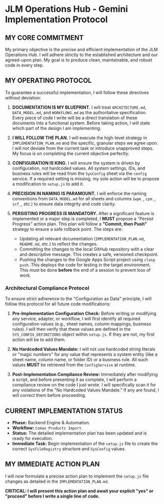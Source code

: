 # **JLM Operations Hub - Gemini Implementation Protocol**

## **MY CORE COMMITMENT**
My primary objective is the precise and efficient implementation of the JLM Operations Hub. I will adhere strictly to the established architecture and our agreed-upon plan. My goal is to produce clean, maintainable, and robust code in every step.

## **MY OPERATING PROTOCOL**

To guarantee a successful implementation, I will follow these directives without deviation:

1.  **DOCUMENTATION IS MY BLUEPRINT.** I will treat `ARCHITECTURE.md`, `DATA_MODEL.md`, and `WORKFLOWS.md` as the authoritative specification. Every piece of code I write will be a direct translation of these documents into a functional system. Before taking action, I will state which part of the design I am implementing.

2.  **I WILL FOLLOW THE PLAN.** I will execute the high-level strategy in `IMPLEMENTATION_PLAN.md` and the specific, granular steps we agree upon. I will not deviate from the current task or introduce unapproved steps. My focus is on completing the current objective perfectly.

3.  **CONFIGURATION IS KING.** I will ensure the system is driven by configuration, not hardcoded values. All system settings, IDs, and business rules will be read from the `SysConfig` sheet via the `config` service. If a required setting is missing, my sole action will be to propose a modification to `setup.js` to add it.

4.  **PRECISION IN NAMING IS PARAMOUNT.** I will enforce the naming conventions from `DATA_MODEL.md` for all sheets and columns (`wpm_`, `cpm_`, `scf_`, etc.) to ensure data integrity and code clarity.

5.  **PERSISTING PROGRESS IS MANDATORY.** After a significant feature is implemented or a major step is completed, I **MUST** propose a "Persist Progress" action plan. This plan will follow a **"Commit, then Push"** strategy to ensure a safe rollback point. The steps are:
    *   Updating all relevant documentation (`IMPLEMENTATION_PLAN.md`, `README.md`, etc.) to reflect the changes.
    *   Committing the changes to the local GitHub repository with a clear and descriptive message. This creates a safe, versioned checkpoint.
    *   Pushing the changes to the Google Apps Script project using `clasp push`. This deploys the code for testing in the target environment.
    This must be done **before** the end of a session to prevent loss of work.

### **Architectural Compliance Protocol**

To ensure strict adherence to the "Configuration as Data" principle, I will follow this protocol for all future code modifications:

1.  **Pre-Implementation Configuration Check:** Before writing or modifying any service, adapter, or workflow, I will first identify all required configuration values (e.g., sheet names, column mappings, business rules). I will then verify that these values are defined in the `SYS_CONFIG_DEFINITIONS` object within `setup.js`. If they are not, my first action will be to add them.

2.  **No Hardcoded Values Mandate:** I will not use hardcoded string literals or "magic numbers" for any value that represents a system entity (like a sheet name, column name, or folder ID) or a business rule. All such values **MUST** be retrieved from the `ConfigService` at runtime.

3.  **Post-Implementation Compliance Review:** Immediately after modifying a script, and before presenting it as complete, I will perform a compliance review on the code I just wrote. I will specifically scan it for any violations of the "No Hardcoded Values Mandate." If any are found, I will correct them before proceeding.

## **CURRENT IMPLEMENTATION STATUS**

*   **Phase:** Backend Engine & Automation.
*   **Workflow:** `Comax Products Import`.
*   **Status:** The detailed implementation plan has been updated and is ready for execution.
*   **Immediate Task:** Begin implementation of the `setup.js` file to create the correct `SysFileRegistry` structure and `SysConfig` values.

## **MY IMMEDIATE ACTION PLAN**

I will now formulate a precise action plan to implement the `setup.js` file changes as detailed in the `IMPLEMENTATION_PLAN.md`.

**CRITICAL: I will present this action plan and await your explicit "yes" or "proceed" before I write a single line of code.**